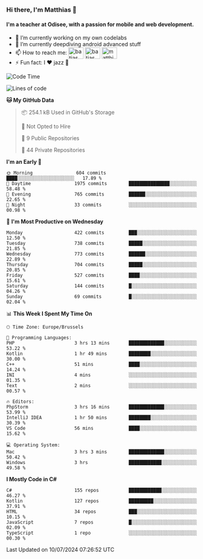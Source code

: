### Hi there, I'm Matthias 👋

#### I'm a teacher at Odisee, with a passion for mobile and web development.

- 🔭 I’m currently working on my own codelabs
- 🌱 I’m currently deepdiving android advanced stuff
- 📫 How to reach me: <a href="https://dev.to/batjas" target="_blank"><img align="center" src="https://raw.githubusercontent.com/rahuldkjain/github-profile-readme-generator/master/src/images/icons/Social/devto.svg" alt="batjas" height="30" width="40" /></a>
<a href="https://twitter.com/batjas" target="_blank"><img align="center" src="https://raw.githubusercontent.com/rahuldkjain/github-profile-readme-generator/master/src/images/icons/Social/twitter.svg" alt="batjas" height="30" width="40" /></a>
<a href="https://linkedin.com/in/matthiasdruwé" target="_blank"><img align="center" src="https://raw.githubusercontent.com/rahuldkjain/github-profile-readme-generator/master/src/images/icons/Social/linked-in-alt.svg" alt="matthiasdruwé" height="30" width="40" /></a>
- ⚡ Fun fact: I ❤ jazz 🎷


<!--START_SECTION:waka-->
![Code Time](http://img.shields.io/badge/Code%20Time-1%2C254%20hrs%2015%20mins-blue)

![Lines of code](https://img.shields.io/badge/From%20Hello%20World%20I%27ve%20Written-4.6%20million%20lines%20of%20code-blue)

**🐱 My GitHub Data** 

> 📦 254.1 kB Used in GitHub's Storage 
 > 
> 🚫 Not Opted to Hire
 > 
> 📜 9 Public Repositories 
 > 
> 🔑 44 Private Repositories 
 > 
**I'm an Early 🐤** 

```text
🌞 Morning                604 commits         ████░░░░░░░░░░░░░░░░░░░░░   17.89 % 
🌆 Daytime                1975 commits        ███████████████░░░░░░░░░░   58.48 % 
🌃 Evening                765 commits         ██████░░░░░░░░░░░░░░░░░░░   22.65 % 
🌙 Night                  33 commits          ░░░░░░░░░░░░░░░░░░░░░░░░░   00.98 % 
```
📅 **I'm Most Productive on Wednesday** 

```text
Monday                   422 commits         ███░░░░░░░░░░░░░░░░░░░░░░   12.50 % 
Tuesday                  738 commits         █████░░░░░░░░░░░░░░░░░░░░   21.85 % 
Wednesday                773 commits         ██████░░░░░░░░░░░░░░░░░░░   22.89 % 
Thursday                 704 commits         █████░░░░░░░░░░░░░░░░░░░░   20.85 % 
Friday                   527 commits         ████░░░░░░░░░░░░░░░░░░░░░   15.61 % 
Saturday                 144 commits         █░░░░░░░░░░░░░░░░░░░░░░░░   04.26 % 
Sunday                   69 commits          █░░░░░░░░░░░░░░░░░░░░░░░░   02.04 % 
```


📊 **This Week I Spent My Time On** 

```text
🕑︎ Time Zone: Europe/Brussels

💬 Programming Languages: 
PHP                      3 hrs 13 mins       █████████████░░░░░░░░░░░░   53.22 % 
Kotlin                   1 hr 49 mins        ████████░░░░░░░░░░░░░░░░░   30.00 % 
C++                      51 mins             ████░░░░░░░░░░░░░░░░░░░░░   14.24 % 
INI                      4 mins              ░░░░░░░░░░░░░░░░░░░░░░░░░   01.35 % 
Text                     2 mins              ░░░░░░░░░░░░░░░░░░░░░░░░░   00.57 % 

🔥 Editors: 
PhpStorm                 3 hrs 16 mins       █████████████░░░░░░░░░░░░   53.99 % 
IntelliJ IDEA            1 hr 50 mins        ████████░░░░░░░░░░░░░░░░░   30.39 % 
VS Code                  56 mins             ████░░░░░░░░░░░░░░░░░░░░░   15.62 % 

💻 Operating System: 
Mac                      3 hrs 3 mins        █████████████░░░░░░░░░░░░   50.42 % 
Windows                  3 hrs               ████████████░░░░░░░░░░░░░   49.58 % 
```

**I Mostly Code in C#** 

```text
C#                       155 repos           ████████████░░░░░░░░░░░░░   46.27 % 
Kotlin                   127 repos           █████████░░░░░░░░░░░░░░░░   37.91 % 
HTML                     34 repos            ███░░░░░░░░░░░░░░░░░░░░░░   10.15 % 
JavaScript               7 repos             █░░░░░░░░░░░░░░░░░░░░░░░░   02.09 % 
TypeScript               1 repo              ░░░░░░░░░░░░░░░░░░░░░░░░░   00.30 % 
```




 Last Updated on 10/07/2024 07:26:52 UTC
<!--END_SECTION:waka-->
